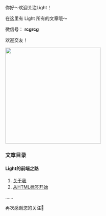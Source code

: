 你好～欢迎关注Light！

在这里有 Light 所有的文章哦～

微信号： **rcgrcg**

欢迎交友！

<img src='http://i1.bvimg.com/654396/29a6a4990f4de50c.png' width='300'>

### 文章目录

#### Light的前端之路

1. [关于我](https://github.com/rcg1994/light/blob/master/Light%E7%9A%84%E5%89%8D%E7%AB%AF%E4%B9%8B%E8%B7%AF/Light-%E5%89%8D%E7%AB%AF-01-%E5%85%B3%E4%BA%8E%E6%88%91.md)
2. [从HTML标签开始](https://github.com/rcg1994/light/blob/master/Light%E7%9A%84%E5%89%8D%E7%AB%AF%E4%B9%8B%E8%B7%AF/Light-%E5%89%8D%E7%AB%AF-02-%E4%BB%8EHTML%E6%A0%87%E7%AD%BE%E5%BC%80%E5%A7%8B.md)

......

再次感谢您的关注🙏

